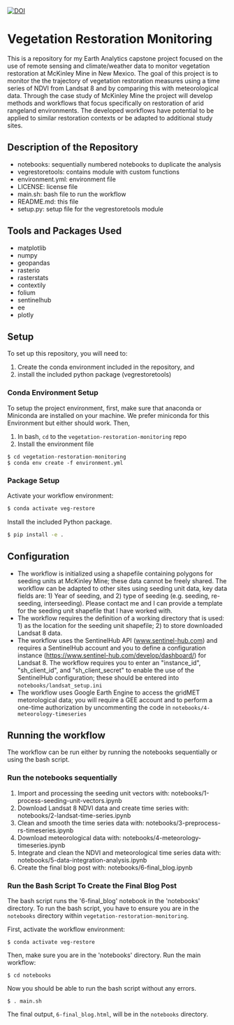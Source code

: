 [![DOI](https://zenodo.org/badge/366880764.svg)](https://zenodo.org/badge/latestdoi/366880764)

# Vegetation Restoration Monitoring
This is a repository for my Earth Analytics capstone project focused on the use of remote sensing and climate/weather data to monitor vegetation restoration at McKinley Mine in New Mexico. The goal of this project is to monitor the the trajectory of vegetation restoration measures using a time series of NDVI from Landsat 8 and by comparing this with meteorological data. Through the case study of McKinley Mine the project will develop methods and workflows that focus specifically on restoration of arid rangeland environments. The developed workflows have potential to be applied to similar restoration contexts or be adapted to additional study sites.

## Description of the Repository 
* notebooks: sequentially numbered notebooks to duplicate the analysis
* vegrestoretools: contains module with custom functions
* environment.yml: environment file
* LICENSE: license file
* main.sh: bash file to run the workflow
* README.md: this file
* setup.py: setup file for the vegrestoretools module

## Tools and Packages Used
* matplotlib
* numpy
* geopandas
* rasterio
* rasterstats
* contextily
* folium
* sentinelhub
* ee
* plotly

## Setup

To set up this repository, you will need to:

1. Create the conda environment included in the repository, and
2. install the included python package (vegrestoretools)

### Conda Environment Setup

To setup the project environment, first,  make sure that anaconda or
Miniconda are installed on your machine. We prefer miniconda for this Environment
but either should work. Then,

1. In bash, `cd` to the `vegetation-restoration-monitoring` repo
2. Install the environment file

```
$ cd vegetation-restoration-monitoring
$ conda env create -f environment.yml
```

### Package Setup

Activate your workflow environment:

```bash
$ conda activate veg-restore
```

Install the included Python package.

```bash
$ pip install -e .

```

## Configuration
* The workflow is initialized using a shapefile containing polygons for seeding units at McKinley Mine; these data cannot be freely shared. The workflow can be adapted to other sites using seeding unit data, key data fields are: 1) Year of seeding, and 2) type of seeding (e.g. seeding, re-seeding, interseeding). Please contact me and I can provide a template for the seeding unit shapefile that I have worked with. 
* The workflow requires the definition of a working directory that is used: 1) as the location for the seeding unit shapefile; 2) to store downloaded Landsat 8 data.
* The workflow uses the SentinelHub API (www.sentinel-hub.com) and requires a SentinelHub account and you to define a configuration instance (https://www.sentinel-hub.com/develop/dashboard/) for Landsat 8. The workflow requires you to enter an "instance_id", "sh_client_id", and "sh_client_secret" to enable the use of the SentinelHub configuration; these should be entered into `notebooks/landsat_setup.ini`
* The workflow uses Google Earth Engine to access the gridMET metorological data; you will require a GEE account and to perform a one-time authorization by uncommenting the code in `notebooks/4-meteorology-timeseries`

## Running the workflow
The workflow can be run either by running the notebooks sequentially or using the bash script.

### Run the notebooks sequentially
1. Import and processing the seeding unit vectors with: notebooks/1-process-seeding-unit-vectors.ipynb
2. Download Landsat 8 NDVI data and create time series with: notebooks/2-landsat-time-series.ipynb
3. Clean and smooth the time series data with: notebooks/3-preprocess-rs-timeseries.ipynb
4. Download meteorological data with: notebooks/4-meteorology-timeseries.ipynb
5. Integrate and clean the NDVI and meteorological time series data with: notebooks/5-data-integration-analysis.ipynb
6. Create the final blog post with: notebooks/6-final_blog.ipynb

### Run the Bash Script To Create the Final Blog Post

The bash script runs the '6-final_blog' notebook in the 'notebooks' directory. To run the bash script, you have to ensure you are in the `notebooks` directory within `vegetation-restoration-monitoring`.

First, activate the workflow environment:

```
$ conda activate veg-restore
```

Then, make sure you are in the 'notebooks' directory. Run the main workflow:

```
$ cd notebooks
```

Now you should be able to run the bash script without any errors.

```
$ . main.sh
```

The final output, `6-final_blog.html`, will be in the `notebooks` directory.
